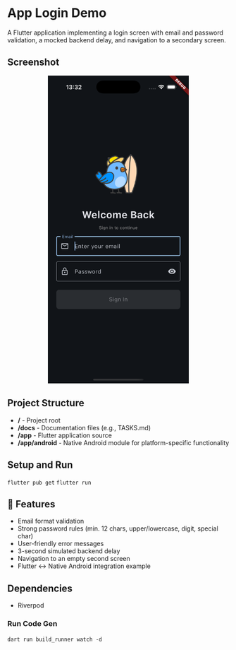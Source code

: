 # App Login Demo

A Flutter application implementing a login screen with email and password validation, a mocked backend delay, and navigation to a secondary screen.

## Screenshot
<p align="center">
  <img src="images/result.png" alt="App Login Demo Screenshot" width="320"/>
</p>


## Project Structure

- **/** - Project root
- **/docs** - Documentation files (e.g., TASKS.md)
- **/app** - Flutter application source
- **/app/android** - Native Android module for platform-specific functionality

## Setup and Run
`flutter pub get`
`flutter run`

## 🚀 Features

- Email format validation
- Strong password rules (min. 12 chars, upper/lowercase, digit, special char)
- User-friendly error messages
- 3-second simulated backend delay
- Navigation to an empty second screen
- Flutter ↔ Native Android integration example

## Dependencies
- Riverpod

### Run Code Gen
`dart run build_runner watch -d`